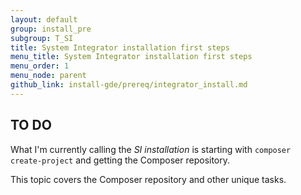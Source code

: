 ```yaml
---
layout: default
group: install_pre
subgroup: T_SI
title: System Integrator installation first steps
menu_title: System Integrator installation first steps
menu_order: 1
menu_node: parent
github_link: install-gde/prereq/integrator_install.md
---
```



## TO DO
What I'm currently calling the *SI installation* is starting with `composer create-project` and getting the Composer repository.

This topic covers the Composer repository and other unique tasks.
